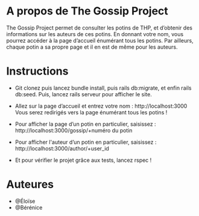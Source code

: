# A propos de The Gossip Project


The Gossip Project permet de consulter les potins de THP, et d’obtenir des informations sur les auteurs de ces potins. En donnant votre nom, vous pourrez accéder à la page d’accueil énumérant tous les potins. Par ailleurs, chaque potin a sa propre page et il en est de même pour les auteurs.


#  Instructions

- Git clonez puis lancez bundle install, puis rails db:migrate, et enfin rails db:seed. Puis, lancez rails serveur pour afficher le site.

- Allez sur la page d’accueil et entrez votre nom : http://localhost:3000 Vous serez redirigés vers la page énumérant tous les potins !

- Pour afficher la page d’un potin en particulier, saisissez : http://localhost:3000/gossip/+numéro du potin

- Pour afficher l'auteur d’un potin en particulier, saisissez : http://localhost:3000/author/+user_id

- Et pour vérifier le projet grâce aux tests, lancez rspec !

# Auteures

- @Éloïse
- @Bérénice
